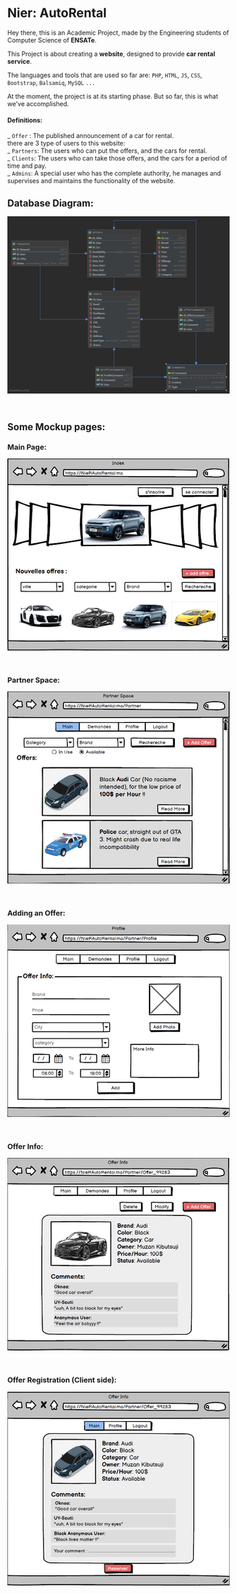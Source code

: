 # Nier: AutoRental

Hey there, this is an Academic Project, made by the Engineering students of Computer Science of **ENSATe**.

This Project is about creating a **website**, designed to provide **car rental service**.

The languages and tools that are used so far are: `PHP`, `HTML`, `JS`, `CSS`, `Bootstrap`, `Balsamiq`, `MySQL` `...`

At the moment, the project is at its starting phase. But so far, this is what we've accomplished.

#### Definitions:
_ `Offer` : The published announcement of a car for rental.<br>
there are 3 type of users to this website:
<br>_ `Partners`: The users who can put the offers, and the cars for rental.
<br>_ `Clients`: The users who can take those offers, and the cars for a period of time and pay.
<br>_ `Admins`: A special user who has the complete authority, he manages and supervises and maintains the functionality of the website.

## Database Diagram:
![Database Diagram](ReadMe/DatabaseDiagram.png)

<br>


## Some Mockup pages:

### Main Page:
![Database Diagram](ReadMe/Index.png)

<br>

### Partner Space:
![Database Diagram](ReadMe/PartnerSpace.png)

<br>

### Adding an Offer:
![Database Diagram](ReadMe/AddOffer.png)

<br>

### Offer Info:
![Database Diagram](ReadMe/OfferInfo.png)

<br>

### Offer Registration (Client side):
![Database Diagram](ReadMe/OfferRegistration.png)

